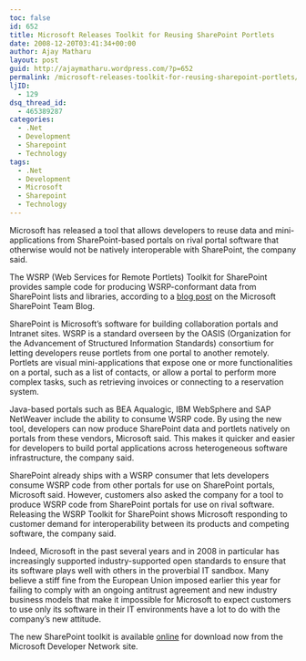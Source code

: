 ```yaml
---
toc: false
id: 652
title: Microsoft Releases Toolkit for Reusing SharePoint Portlets
date: 2008-12-20T03:41:34+00:00
author: Ajay Matharu
layout: post
guid: http://ajaymatharu.wordpress.com/?p=652
permalink: /microsoft-releases-toolkit-for-reusing-sharepoint-portlets/
ljID:
  - 129
dsq_thread_id:
  - 465389287
categories:
  - .Net
  - Development
  - Sharepoint
  - Technology
tags:
  - .Net
  - Development
  - Microsoft
  - Sharepoint
  - Technology
---
```

<div id="articleBodyContent">
  <p>
    Microsoft has released a tool that allows developers to reuse data and mini-applications from SharePoint-based portals on rival portal software that otherwise would not be natively interoperable with SharePoint, the company said.
  </p>
  
  <p>
    The WSRP (Web Services for Remote Portlets) Toolkit for SharePoint provides sample code for producing WSRP-conformant data from SharePoint lists and libraries, according to a <a href="http://blogs.msdn.com/sharepoint/archive/2008/12/05/announcing-the-wsrp-toolkit-for-sharepoint.aspx" target="_blank">blog post</a> on the Microsoft SharePoint Team Blog.
  </p>
  
  <p>
    SharePoint is Microsoft&#8217;s software for building collaboration portals and Intranet sites. WSRP is a standard overseen by the OASIS (Organization for the Advancement of Structured Information Standards) consortium for letting developers reuse portlets from one portal to another remotely. Portlets are visual mini-applications that expose one or more functionalities on a portal, such as a list of contacts, or allow a portal to perform more complex tasks, such as retrieving invoices or connecting to a reservation system.
  </p>
  
  <p>
    Java-based portals such as BEA Aqualogic, IBM WebSphere and SAP NetWeaver include the ability to consume WSRP code. By using the new tool, developers can now produce SharePoint data and portlets natively on portals from these vendors, Microsoft said. This makes it quicker and easier for developers to build portal applications across heterogeneous software infrastructure, the company said.
  </p>
  
  <p>
    SharePoint already ships with a WSRP consumer that lets developers consume WSRP code from other portals for use on SharePoint portals, Microsoft said. However, customers also asked the company for a tool to produce WSRP code from SharePoint portals for use on rival software. Releasing the WSRP Toolkit for SharePoint shows Microsoft responding to customer demand for interoperability between its products and competing software, the company said.
  </p>
  
  <p>
    Indeed, Microsoft in the past several years and in 2008 in particular has increasingly supported industry-supported open standards to ensure that its software plays well with others in the proverbial IT sandbox. Many believe a stiff fine from the European Union imposed earlier this year for failing to comply with an ongoing antitrust agreement and new industry business models that make it impossible for Microsoft to expect customers to use only its software in their IT environments have a lot to do with the company&#8217;s new attitude.
  </p>
  
  <p>
    The new SharePoint toolkit is available <a href="http://code.msdn.microsoft.com/WSRPToolkit" target="_blank">online</a> for download now from the Microsoft Developer Network site.</div>
